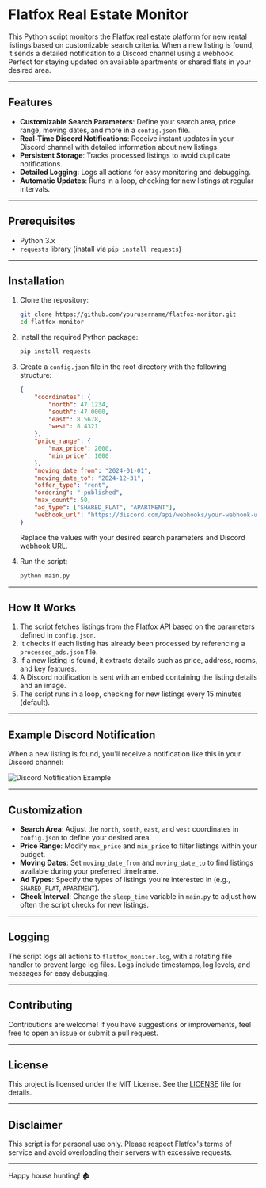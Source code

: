 # Flatfox Real Estate Monitor

This Python script monitors the [Flatfox](https://flatfox.ch) real estate platform for new rental listings based on customizable search criteria. When a new listing is found, it sends a detailed notification to a Discord channel using a webhook. Perfect for staying updated on available apartments or shared flats in your desired area.

---

## Features

- **Customizable Search Parameters**: Define your search area, price range, moving dates, and more in a `config.json` file.
- **Real-Time Discord Notifications**: Receive instant updates in your Discord channel with detailed information about new listings.
- **Persistent Storage**: Tracks processed listings to avoid duplicate notifications.
- **Detailed Logging**: Logs all actions for easy monitoring and debugging.
- **Automatic Updates**: Runs in a loop, checking for new listings at regular intervals.

---

## Prerequisites

- Python 3.x
- `requests` library (install via `pip install requests`)

---

## Installation

1. Clone the repository:
   ```bash
   git clone https://github.com/yourusername/flatfox-monitor.git
   cd flatfox-monitor
   ```

2. Install the required Python package:
   ```bash
   pip install requests
   ```

3. Create a `config.json` file in the root directory with the following structure:
   ```json
   {
       "coordinates": {
           "north": 47.1234,
           "south": 47.0000,
           "east": 8.5678,
           "west": 8.4321
       },
       "price_range": {
           "max_price": 2000,
           "min_price": 1000
       },
       "moving_date_from": "2024-01-01",
       "moving_date_to": "2024-12-31",
       "offer_type": "rent",
       "ordering": "-published",
       "max_count": 50,
       "ad_type": ["SHARED_FLAT", "APARTMENT"],
       "webhook_url": "https://discord.com/api/webhooks/your-webhook-url"
   }
   ```
   Replace the values with your desired search parameters and Discord webhook URL.

4. Run the script:
   ```bash
   python main.py
   ```

---

## How It Works

1. The script fetches listings from the Flatfox API based on the parameters defined in `config.json`.
2. It checks if each listing has already been processed by referencing a `processed_ads.json` file.
3. If a new listing is found, it extracts details such as price, address, rooms, and key features.
4. A Discord notification is sent with an embed containing the listing details and an image.
5. The script runs in a loop, checking for new listings every 15 minutes (default).

---

## Example Discord Notification

When a new listing is found, you'll receive a notification like this in your Discord channel:

![Discord Notification Example](https://imgur.com/qzDZLmk)

---

## Customization

- **Search Area**: Adjust the `north`, `south`, `east`, and `west` coordinates in `config.json` to define your desired area.
- **Price Range**: Modify `max_price` and `min_price` to filter listings within your budget.
- **Moving Dates**: Set `moving_date_from` and `moving_date_to` to find listings available during your preferred timeframe.
- **Ad Types**: Specify the types of listings you're interested in (e.g., `SHARED_FLAT`, `APARTMENT`).
- **Check Interval**: Change the `sleep_time` variable in `main.py` to adjust how often the script checks for new listings.

---

## Logging

The script logs all actions to `flatfox_monitor.log`, with a rotating file handler to prevent large log files. Logs include timestamps, log levels, and messages for easy debugging.

---

## Contributing

Contributions are welcome! If you have suggestions or improvements, feel free to open an issue or submit a pull request.

---

## License

This project is licensed under the MIT License. See the [LICENSE](LICENSE) file for details.

---

## Disclaimer

This script is for personal use only. Please respect Flatfox's terms of service and avoid overloading their servers with excessive requests.

---

Happy house hunting! 🏠